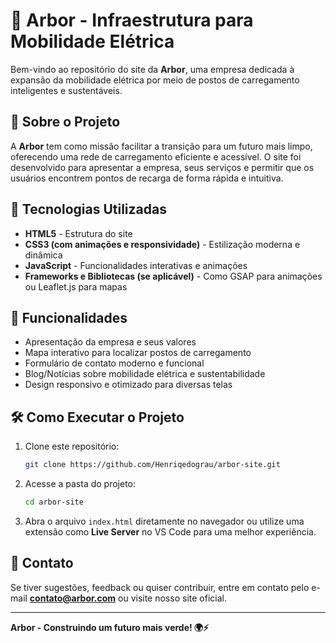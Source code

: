# 🌿 Arbor - Infraestrutura para Mobilidade Elétrica

Bem-vindo ao repositório do site da **Arbor**, uma empresa dedicada à expansão da mobilidade elétrica por meio de postos de carregamento inteligentes e sustentáveis.

## 🚀 Sobre o Projeto

A **Arbor** tem como missão facilitar a transição para um futuro mais limpo, oferecendo uma rede de carregamento eficiente e acessível. O site foi desenvolvido para apresentar a empresa, seus serviços e permitir que os usuários encontrem pontos de recarga de forma rápida e intuitiva.

## 🎨 Tecnologias Utilizadas
- **HTML5** - Estrutura do site
- **CSS3 (com animações e responsividade)** - Estilização moderna e dinâmica
- **JavaScript** - Funcionalidades interativas e animações
- **Frameworks e Bibliotecas (se aplicável)** - Como GSAP para animações ou Leaflet.js para mapas

## 📌 Funcionalidades
- Apresentação da empresa e seus valores
- Mapa interativo para localizar postos de carregamento
- Formulário de contato moderno e funcional
- Blog/Notícias sobre mobilidade elétrica e sustentabilidade
- Design responsivo e otimizado para diversas telas

## 🛠 Como Executar o Projeto
1. Clone este repositório:
   ```bash
   git clone https://github.com/Henriqedograu/arbor-site.git
   ```
2. Acesse a pasta do projeto:
   ```bash
   cd arbor-site
   ```
3. Abra o arquivo `index.html` diretamente no navegador ou utilize uma extensão como **Live Server** no VS Code para uma melhor experiência.

## 📩 Contato
Se tiver sugestões, feedback ou quiser contribuir, entre em contato pelo e-mail **contato@arbor.com** ou visite nosso site oficial.

---
**Arbor - Construindo um futuro mais verde! 🌍⚡**
